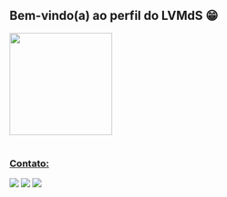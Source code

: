 ## Bem-vindo(a) ao perfil do LVMdS 😁
<div>
   <a href="https://github.com/LVMdS">
   <img height="180em" src="https://github-readme-stats.vercel.app/api?username=LVMdS&show_icons=true&theme=tokyonight&include_all_commits=true&count_private=true"/>
      <br>
      <br>
   


 
  ### Contato:
 
<div> 
 <a href = "https://twitter.com/Leonard99475805"><img src="https://img.shields.io/twitter/url?color=%231D9BF0&label=TWITTER&logoColor=%231D9BF0&style=for-the-badge&url=https%3A%2F%2Ftwitter.com%2FLeonard99475805" target="_blank"></a>
  <a href="https://www.linkedin.com/in/leonardo-vinicius-martins-de-souza-607560146/" target="_blank"><img src="https://img.shields.io/badge/-LinkedIn-%230077B5?style=for-the-badge&logo=linkedin&logoColor=white" target="_blank"></a> 
   <a href = "https://lvmds.github.io/potifolioLVMdS" target="_blank"><img src="https://img.shields.io/github/watchers/LVMdS/LVMdS?color=%230CA272&label=PORTIF%C3%93LIO&logoColor=%230CA272&style=for-the-badge" target="_blank"></a>
   
 

</div>
